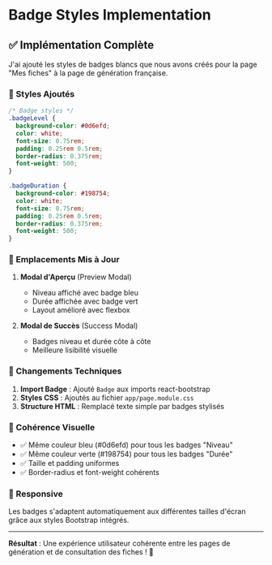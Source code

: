 # Badge Styles Implementation

## ✅ Implémentation Complète

J'ai ajouté les styles de badges blancs que nous avons créés pour la page "Mes fiches" à la page de génération française.

### 🎨 Styles Ajoutés

```css
/* Badge styles */
.badgeLevel {
  background-color: #0d6efd;
  color: white;
  font-size: 0.75rem;
  padding: 0.25rem 0.5rem;
  border-radius: 0.375rem;
  font-weight: 500;
}

.badgeDuration {
  background-color: #198754;
  color: white;
  font-size: 0.75rem;
  padding: 0.25rem 0.5rem;
  border-radius: 0.375rem;
  font-weight: 500;
}
```

### 📍 Emplacements Mis à Jour

1. **Modal d'Aperçu** (Preview Modal)
   - Niveau affiché avec badge bleu
   - Durée affichée avec badge vert
   - Layout amélioré avec flexbox

2. **Modal de Succès** (Success Modal)
   - Badges niveau et durée côte à côte
   - Meilleure lisibilité visuelle

### 🔧 Changements Techniques

1. **Import Badge** : Ajouté `Badge` aux imports react-bootstrap
2. **Styles CSS** : Ajoutés au fichier `app/page.module.css`
3. **Structure HTML** : Remplacé texte simple par badges stylisés

### 🎯 Cohérence Visuelle

- ✅ Même couleur bleu (#0d6efd) pour tous les badges "Niveau"
- ✅ Même couleur verte (#198754) pour tous les badges "Durée"
- ✅ Taille et padding uniformes
- ✅ Border-radius et font-weight cohérents

### 📱 Responsive

Les badges s'adaptent automatiquement aux différentes tailles d'écran grâce aux styles Bootstrap intégrés.

---

**Résultat** : Une expérience utilisateur cohérente entre les pages de génération et de consultation des fiches ! 🎉
